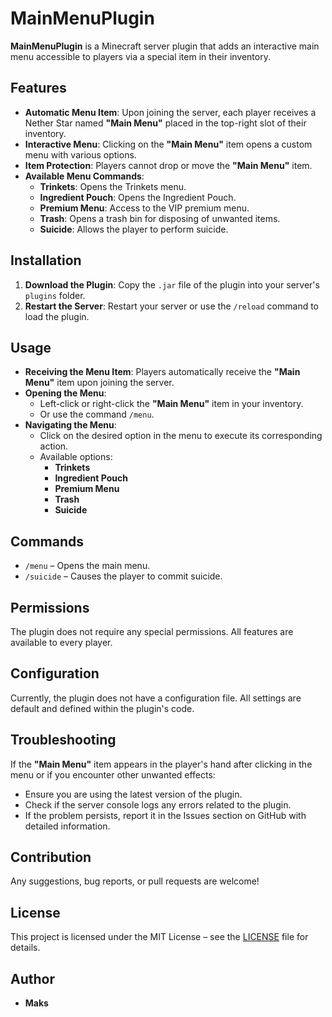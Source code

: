 # MainMenuPlugin

**MainMenuPlugin** is a Minecraft server plugin that adds an interactive main menu accessible to players via a special item in their inventory.

## Features

- **Automatic Menu Item**: Upon joining the server, each player receives a Nether Star named **"Main Menu"** placed in the top-right slot of their inventory.
- **Interactive Menu**: Clicking on the **"Main Menu"** item opens a custom menu with various options.
- **Item Protection**: Players cannot drop or move the **"Main Menu"** item.
- **Available Menu Commands**:
  - **Trinkets**: Opens the Trinkets menu.
  - **Ingredient Pouch**: Opens the Ingredient Pouch.
  - **Premium Menu**: Access to the VIP premium menu.
  - **Trash**: Opens a trash bin for disposing of unwanted items.
  - **Suicide**: Allows the player to perform suicide.

## Installation

1. **Download the Plugin**: Copy the `.jar` file of the plugin into your server's `plugins` folder.
2. **Restart the Server**: Restart your server or use the `/reload` command to load the plugin.

## Usage

- **Receiving the Menu Item**: Players automatically receive the **"Main Menu"** item upon joining the server.
- **Opening the Menu**:
  - Left-click or right-click the **"Main Menu"** item in your inventory.
  - Or use the command `/menu`.
- **Navigating the Menu**:
  - Click on the desired option in the menu to execute its corresponding action.
  - Available options:
    - **Trinkets**
    - **Ingredient Pouch**
    - **Premium Menu**
    - **Trash**
    - **Suicide**

## Commands

- `/menu` – Opens the main menu.
- `/suicide` – Causes the player to commit suicide.

## Permissions

The plugin does not require any special permissions. All features are available to every player.

## Configuration

Currently, the plugin does not have a configuration file. All settings are default and defined within the plugin's code.

## Troubleshooting

If the **"Main Menu"** item appears in the player's hand after clicking in the menu or if you encounter other unwanted effects:

- Ensure you are using the latest version of the plugin.
- Check if the server console logs any errors related to the plugin.
- If the problem persists, report it in the Issues section on GitHub with detailed information.

## Contribution

Any suggestions, bug reports, or pull requests are welcome!

## License

This project is licensed under the MIT License – see the [LICENSE](LICENSE) file for details.

## Author

- **Maks**
